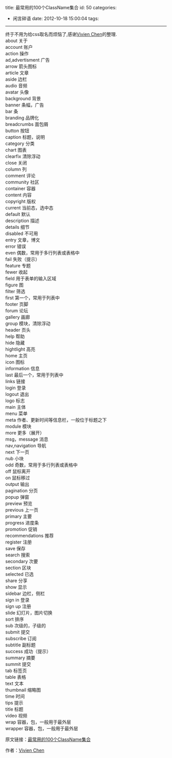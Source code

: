 title: 最常用的100个ClassName集合
id: 50
categories:
  - 闲言碎语
date: 2012-10-18 15:00:04
tags:
---

终于不用为给css取名而烦恼了,感谢[Vivien Chen](http://vivienchen.me)的整理.
</br> about 关于
</br> account 账户
</br> action 操作
</br> ad,advertisment 广告
</br> arrow 箭头图标
</br> article 文章
</br> aside 边栏
</br> audio 音频
</br> avatar 头像
</br> background 背景
</br> banner 条幅，广告
</br> bar 条
</br> branding 品牌化
</br> breadcrumbs 面包屑
</br> button 按钮
</br> caption 标题，说明
</br> category 分类
</br> chart 图表
</br> clearfix 清除浮动
</br> close 关闭
</br> column 列
</br> comment 评论
</br> community 社区
</br> container 容器
</br> content 内容
</br> copyright 版权
</br> current 当前态，选中态
</br> default 默认
</br> description 描述
</br> details 细节
</br> disabled 不可用
</br> entry 文章，博文
</br> error 错误
</br> even 偶数，常用于多行列表或表格中
</br> fail 失败（提示）
</br> feature 专题
</br> fewer 收起
</br> field 用于表单的输入区域
</br> figure 图
</br> filter 筛选
</br> first 第一个，常用于列表中
</br> footer 页脚
</br> forum 论坛
</br> gallery 画廊
</br> group 模块，清除浮动
</br> header 页头
</br> help 帮助
</br> hide 隐藏
</br> hightlight 高亮
</br> home 主页
</br> icon 图标
</br> information 信息
</br> last 最后一个，常用于列表中
</br> links 链接
</br> login 登录
</br> logout 退出
</br> logo 标志
</br> main 主体
</br> menu 菜单
</br> meta 作者、更新时间等信息栏，一般位于标题之下
</br> module 模块
</br> more 更多（展开）
</br> msg，message 消息
</br> nav,navigation 导航
</br> next 下一页
</br> nub 小块
</br> odd 奇数，常用于多行列表或表格中
</br> off 鼠标离开
</br> on 鼠标移过
</br> output 输出
</br> pagination 分页
</br> popup 弹窗
</br> preview 预览
</br> previous 上一页
</br> primary 主要
</br> progress 进度条
</br> promotion 促销
</br> recommendations 推荐
</br> register 注册
</br> save 保存
</br> search 搜索
</br> secondary 次要
</br> section 区块
</br> selected 已选
</br> share 分享
</br> show 显示
</br> sidebar 边栏，侧栏
</br> sign in 登录
</br> sign up 注册
</br> slide 幻灯片，图片切换
</br> sort 排序
</br> sub 次级的，子级的
</br> submit 提交
</br> subscribe 订阅
</br> subtitle 副标题
</br> success 成功（提示）
</br> summary 摘要
</br> summit 提交
</br> tab 标签页
</br> table 表格
</br> text 文本
</br> thumbnail 缩略图
</br> time 时间
</br> tips 提示
</br> title 标题
</br> video 视频
</br> wrap 容器，包，一般用于最外层
</br> wrapper 容器，包，一般用于最外层
</br>

原文链接：[最常用的100个ClassName集合](http://vivienchen.me/2012/05/frequantly-used-classnames/)
</br>

作者：[Vivien Chen](http://vivienchen.me)